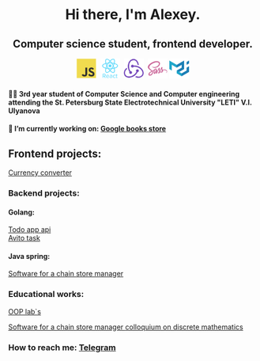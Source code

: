 <h1 align="center"> Hi there, I'm Alexey.</h1>

<h2 align="center"> Computer science student, frontend developer.</h2>
<div align="center">
<img src="https://github.com/devicons/devicon/blob/master/icons/javascript/javascript-original.svg" title="JavaScript" alt="JavaScript" width="40" height="40"/>&nbsp;
<img src="https://github.com/devicons/devicon/blob/master/icons/react/react-original-wordmark.svg" title="React" alt="React" width="40" height="40"/>&nbsp;
<img src="https://github.com/devicons/devicon/blob/master/icons/redux/redux-original.svg" title="Redux" alt="Redux " width="40" height="40"/>&nbsp;
<img src="https://github.com/devicons/devicon/blob/master/icons/sass/sass-original.svg" title="SASS" alt="SASS" width="40" height="40" />
<img src="https://github.com/devicons/devicon/blob/master/icons/materialui/materialui-original.svg" title="materialui" alt="materialui" width="40" height="40" />
</div>
<h4> 👨‍💻 3rd year student of Computer Science and Computer engineering attending the St. Petersburg State Electrotechnical University "LETI" V.I. Ulyanova </h4>
<h4> 🔭 I’m currently working on: <a href="https://github.com/No1ball/google_books">Google books store</a> </h4
<br/>
<h2>Frontend projects:</h2>
  <a href="https://github.com/No1ball/converterTask"> Currency converter</a>
  <br/>
 
<h3>Backend projects:</h3>
    <h4>Golang:</h4>
      <a href="https://github.com/No1ball/todoApp"> Todo app api</a>
      <br/>
      <a href="https://github.com/No1ball/testTask"> Avito task</a>
 
  <h4>Java spring:</h4>
    <a href="https://github.com/No1ball/SpringCoursWork"> Software for a chain store manager </a>
 
<h3>Educational works:</h3>
   <a href="https://github.com/No1ball/OOP-Labs"> OOP lab`s</a>
 
   <a href="https://github.com/No1ball/SpringCoursWork"> Software for a chain store manager </a>
   <a href="https://github.com/No1ball/algebra-clqm"> colloquium on discrete mathematics </a>
 
  <h3>How to reach me: <a href="https://t.me/No1ball"> Telegram</a></h3>
<!--
**No1ball/No1ball** is a ✨ _special_ ✨ repository because its `README.md` (this file) appears on your GitHub profile.

Here are some ideas to get you started:

- 🔭 I’m currently working on ...
- 🌱 I’m currently learning ...
- 👯 I’m looking to collaborate on ...
- 🤔 I’m looking for help with ...
- 💬 Ask me about ...
- 📫 How to reach me: ...
- 😄 Pronouns: ...
- ⚡ Fun fact: ...
-->
